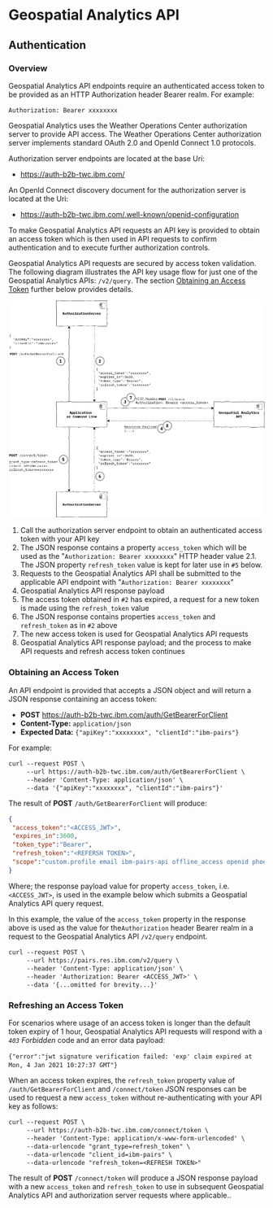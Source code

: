 # Geospatial Analytics API

## Authentication

### Overview
Geospatial Analytics API endpoints require an authenticated access token to be provided as an
HTTP Authorization header Bearer realm. For example:

``` text
Authorization: Bearer xxxxxxxx
```

Geospatial Analytics uses the Weather Operations Center authorization server to provide API access.
The Weather Operations Center authorization server implements standard OAuth 2.0 and OpenId Connect 1.0 protocols.

Authorization server endpoints are located at the base Uri:
- https://auth-b2b-twc.ibm.com/

An OpenId Connect discovery document for the authorization server is located at the Uri:
- https://auth-b2b-twc.ibm.com/.well-known/openid-configuration

To make Geospatial Analytics API requests an API key is provided to obtain an access token
which is then used in API requests to confirm authentication and to execute further authorization controls.

Geospatial Analytics API requests are secured by access token validation. The following diagram illustrates the API key usage flow
for just one of the Geospatial Analytics APIs: `/v2/query`. The section [Obtaining an Access Token](#obtaining-an-access-token) further
below provides details.

![Geospatial-API-Authentication-Overview](resources/Geospatial-API-Authentication-Overview.png)

1. Call the authorization server endpoint to obtain an authenticated access token with your API key
2. The JSON response contains a property `access_token` which will be used as the "`Authorization: Bearer xxxxxxxx`" HTTP header value
2.1. The JSON property `refresh_token` value is kept for later use in `#5` below.
3. Requests to the Geospatial Analytics API shall be submitted to the applicable API endpoint with "`Authorization: Bearer xxxxxxxx`"
4. Geospatial Analytics API response payload
5. The access token obtained in `#2` has expired, a request for a new token is made using the `refresh_token` value
6. The JSON response contains properties `access_token` and `refresh_token` as in `#2` above
7. The new access token is used for Geospatial Analytics API requests
8. Geospatial Analytics API response payload; and the process to make API requests and refresh access token continues

### Obtaining an Access Token

An API endpoint is provided that accepts a JSON object and will return a JSON response containing an access token:
- **POST** https://auth-b2b-twc.ibm.com/auth/GetBearerForClient
- **Content-Type:** `application/json`
- **Expected Data:** `{"apiKey":"xxxxxxxx", "clientId":"ibm-pairs"}`

For example:

``` shell
curl --request POST \
     --url https://auth-b2b-twc.ibm.com/auth/GetBearerForClient \
     --header 'Content-Type: application/json' \
     --data '{"apiKey":"xxxxxxxx", "clientId":"ibm-pairs"}'
```

The result of **POST** `/auth/GetBearerForClient` will produce:

``` json
{
 "access_token":"<ACCESS_JWT>",
 "expires_in":3600,
 "token_type":"Bearer",
 "refresh_token":"<REFERSH TOKEN>",
 "scope":"custom.profile email ibm-pairs-api offline_access openid phoenix-api profile"
}
```

Where; the response payload value for property `access_token`, i.e. `<ACCESS_JWT>`, is used in the example below
which submits a Geospatial Analytics API query request.

In this example, the value of the `access_token` property in the response above is used as the value for
the`Authorization` header Bearer realm in a request to the Geospatial Analytics API `/v2/query` endpoint.

``` shell
curl --request POST \
     --url https://pairs.res.ibm.com/v2/query \
     --header 'Content-Type: application/json' \
     --header 'Authorization: Bearer <ACCESS_JWT>' \
     --data '{...omitted for brevity...}'
```

### Refreshing an Access Token

For scenarios where usage of an access token is longer than the default token expiry of 1 hour,
Geospatial Analytics API requests will respond with a *`403` Forbidden* code and an error data payload:

`{"error":"jwt signature verification failed: 'exp' claim expired at Mon, 4 Jan 2021 10:27:37 GMT"}`

When an access token expires, the `refresh_token` property value of `/auth/GetBearerForClient` and
`/connect/token` JSON responses can be used to request a new `access_token` without re-authenticating
with your API key as follows:

``` shell
curl --request POST \
     --url https://auth-b2b-twc.ibm.com/connect/token \
     --header 'Content-Type: application/x-www-form-urlencoded' \
     --data-urlencode "grant_type=refresh_token" \
     --data-urlencode "client_id=ibm-pairs" \
     --data-urlencode "refresh_token=<REFRESH TOKEN>"
```

The result of **POST** `/connect/token` will produce a JSON response payload with a new `access_token` and
`refresh_token` to use in subsequent Geospatial Analytics API and authorization server requests
where applicable..
